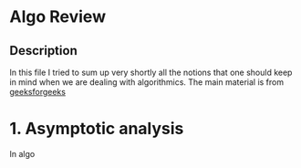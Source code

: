 # Algo Review
## Description
In this file I tried to sum up very shortly all the notions that one should keep in mind when we are dealing with algorithmics. The main material is from [geeksforgeeks](https://www.geeksforgeeks.org)

# 1. Asymptotic analysis
In algo
